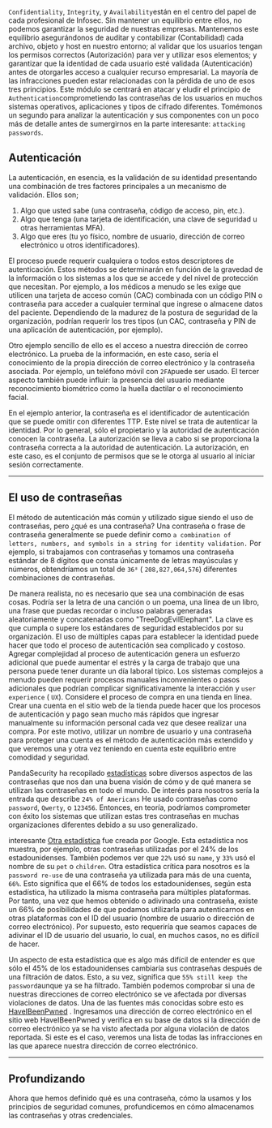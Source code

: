 `Confidentiality`, `Integrity`, y `Availability`están en el centro del papel de cada profesional de Infosec. Sin mantener un equilibrio entre ellos, no podemos garantizar la seguridad de nuestras empresas. Mantenemos este equilibrio asegurándonos de auditar y contabilizar (Contabilidad) cada archivo, objeto y host en nuestro entorno; al validar que los usuarios tengan los permisos correctos (Autorización) para ver y utilizar esos elementos; y garantizar que la identidad de cada usuario esté validada (Autenticación) antes de otorgarles acceso a cualquier recurso empresarial. La mayoría de las infracciones pueden estar relacionadas con la pérdida de uno de esos tres principios. Este módulo se centrará en atacar y eludir el principio de `Authentication`comprometiendo las contraseñas de los usuarios en muchos sistemas operativos, aplicaciones y tipos de cifrado diferentes. Tomémonos un segundo para analizar la autenticación y sus componentes con un poco más de detalle antes de sumergirnos en la parte interesante: `attacking passwords`.

## Autenticación

La autenticación, en esencia, es la validación de su identidad presentando una combinación de tres factores principales a un mecanismo de validación. Ellos son;
1. Algo que usted sabe (una contraseña, código de acceso, pin, etc.).
2. Algo que tenga (una tarjeta de identificación, una clave de seguridad u otras herramientas MFA).
3. Algo que eres (tu yo físico, nombre de usuario, dirección de correo electrónico u otros identificadores).

El proceso puede requerir cualquiera o todos estos descriptores de autenticación. Estos métodos se determinarán en función de la gravedad de la información o los sistemas a los que se accede y del nivel de protección que necesitan. Por ejemplo, a los médicos a menudo se les exige que utilicen una tarjeta de acceso común (CAC) combinada con un código PIN o contraseña para acceder a cualquier terminal que ingrese o almacene datos del paciente. Dependiendo de la madurez de la postura de seguridad de la organización, podrían requerir los tres tipos (un CAC, contraseña y PIN de una aplicación de autenticación, por ejemplo).

Otro ejemplo sencillo de ello es el acceso a nuestra dirección de correo electrónico. La prueba de la información, en este caso, sería el conocimiento de la propia dirección de correo electrónico y la contraseña asociada. Por ejemplo, un teléfono móvil con `2FA`puede ser usado. El tercer aspecto también puede influir: la presencia del usuario mediante reconocimiento biométrico como la huella dactilar o el reconocimiento facial.

En el ejemplo anterior, la contraseña es el identificador de autenticación que se puede omitir con diferentes TTP. Este nivel se trata de autenticar la identidad. Por lo general, sólo el propietario y la autoridad de autenticación conocen la contraseña. La autorización se lleva a cabo si se proporciona la contraseña correcta a la autoridad de autenticación. La autorización, en este caso, es el conjunto de permisos que se le otorga al usuario al iniciar sesión correctamente.

-----

## El uso de contraseñas

El método de autenticación más común y utilizado sigue siendo el uso de contraseñas, pero ¿qué es una contraseña? Una contraseña o frase de contraseña generalmente se puede definir como `a combination of letters, numbers, and symbols in a string for identity validation.` Por ejemplo, si trabajamos con contraseñas y tomamos una contraseña estándar de 8 dígitos que consta únicamente de letras mayúsculas y números, obtendríamos un total de `36⁸` ( `208,827,064,576`) diferentes combinaciones de contraseñas.

De manera realista, no es necesario que sea una combinación de esas cosas. Podría ser la letra de una canción o un poema, una línea de un libro, una frase que puedas recordar o incluso palabras generadas aleatoriamente y concatenadas como "TreeDogEvilElephant". La clave es que cumpla o supere los estándares de seguridad establecidos por su organización. El uso de múltiples capas para establecer la identidad puede hacer que todo el proceso de autenticación sea complicado y costoso. Agregar complejidad al proceso de autenticación genera un esfuerzo adicional que puede aumentar el estrés y la carga de trabajo que una persona puede tener durante un día laboral típico. Los sistemas complejos a menudo pueden requerir procesos manuales inconvenientes o pasos adicionales que podrían complicar significativamente la interacción y `user experience` ( `UX`). Considere el proceso de compra en una tienda en línea. Crear una cuenta en el sitio web de la tienda puede hacer que los procesos de autenticación y pago sean mucho más rápidos que ingresar manualmente su información personal cada vez que desee realizar una compra. Por este motivo, utilizar un nombre de usuario y una contraseña para proteger una cuenta es el método de autenticación más extendido y que veremos una y otra vez teniendo en cuenta este equilibrio entre comodidad y seguridad.

PandaSecurity ha recopilado [estadísticas](https://www.pandasecurity.com/en/mediacenter/tips/password-statistics/) sobre diversos aspectos de las contraseñas que nos dan una buena visión de cómo y de qué manera se utilizan las contraseñas en todo el mundo. De interés para nosotros sería la entrada que describe `24% of Americans` He usado contraseñas como `password`, `Qwerty`, o `123456`. Entonces, en teoría, podríamos comprometer con éxito los sistemas que utilizan estas tres contraseñas en muchas organizaciones diferentes debido a su uso generalizado.

interesante [Otra estadística](https://storage.googleapis.com/gweb-uniblog-publish-prod/documents/PasswordCheckup-HarrisPoll-InfographicFINAL.pdf) fue creada por Google. Esta estadística nos muestra, por ejemplo, otras contraseñas utilizadas por el 24% de los estadounidenses. También podemos ver que `22%` usó su `name`, y `33%` usó el nombre de su `pet` o `children`. Otra estadística crítica para nosotros es la `password re-use` de una contraseña ya utilizada para más de una cuenta, `66%`. Esto significa que el 66% de todos los estadounidenses, según esta estadística, ha utilizado la misma contraseña para múltiples plataformas. Por tanto, una vez que hemos obtenido o adivinado una contraseña, existe un 66% de posibilidades de que podamos utilizarla para autenticarnos en otras plataformas con el ID del usuario (nombre de usuario o dirección de correo electrónico). Por supuesto, esto requeriría que seamos capaces de adivinar el ID de usuario del usuario, lo cual, en muchos casos, no es difícil de hacer.

Un aspecto de esta estadística que es algo más difícil de entender es que sólo el 45% de los estadounidenses cambiaría sus contraseñas después de una filtración de datos. Esto, a su vez, significa que `55% still keep the password`aunque ya se ha filtrado. También podemos comprobar si una de nuestras direcciones de correo electrónico se ve afectada por diversas violaciones de datos. Una de las fuentes más conocidas sobre esto es [HaveIBeenPwned](https://haveibeenpwned.com/) . Ingresamos una dirección de correo electrónico en el sitio web HaveIBeenPwned y verifica en su base de datos si la dirección de correo electrónico ya se ha visto afectada por alguna violación de datos reportada. Si este es el caso, veremos una lista de todas las infracciones en las que aparece nuestra dirección de correo electrónico.

---

## Profundizando

Ahora que hemos definido qué es una contraseña, cómo la usamos y los principios de seguridad comunes, profundicemos en cómo almacenamos las contraseñas y otras credenciales.